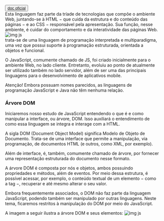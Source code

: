 <button><a href="https://developer.mozilla.org/en-US/docs/Web/JavaScript">doc oficial</a></button> <br>
Esta linguagem faz parte da tríade de tecnologias que compõe o ambiente Web, juntando-se à HTML − que cuida da estrutura e do conteúdo das páginas − e ao CSS − responsável pela apresentação. Sua função, nesse ambiente, é cuidar do comportamento e da interatividade das páginas Web.
<img src="https://stecine.azureedge.net/repositorio/00212ti/00385/img/img01.jpg" alt="img js"><br>
trata-se de uma linguagem de programação interpretada e multiparadigma, uma vez que possui suporte à programação estruturada, orientada a objetos e funcional.

O JavaScript, comumente chamado de JS, foi criado inicialmente para o ambiente Web, no lado cliente. Entretanto, evoluiu ao ponto de atualmente ser utilizado também no lado servidor, além de ser uma das principais linguagens para o desenvolvimento de aplicativos mobile.


Atenção!
Embora possuam nomes parecidos, as linguagens de programação JavaScript e Java não têm nenhuma relação.
<h3>Árvore DOM</h3>
Iniciaremos nosso estudo de JavaScript entendendo o que é e como manipular a interface, ou árvore, DOM. Isso auxiliará o entendimento de como essa linguagem se integra e interage com a HTML.

A sigla DOM (Document Object Model) significa Modelo de Objeto de Documento. Trata-se de uma interface que permite a manipulação, via programação, de documentos HTML (e outros, como XML, por exemplo).

Além de interface, é, também, comumente chamado de árvore, por fornecer uma representação estruturada do documento nesse formato.

A árvore DOM é composta por nós e objetos, ambos possuindo propriedades e métodos, além de eventos. Por meio dessa estrutura, é possível acessar, por exemplo, o conteúdo textual de um elemento − como a tag  −, recuperar e até mesmo alterar o seu valor.

Embora frequentemente associados, o DOM não faz parte da linguagem JavaScript, podendo também ser manipulado por outras linguagens. Neste tema, ficaremos restritos à manipulação do DOM por meio do JavaScript.

A imagem a seguir ilustra a árvore DOM e seus elementos:
<img src="https://stecine.azureedge.net/repositorio/00212ti/00385/img/img02.jpg" alt="img js"><br>
